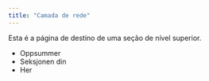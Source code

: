 ```yaml
---
title: "Camada de rede"
---
```


Esta é a página de destino de uma seção de nível superior.

* Oppsummer
* Seksjonen din
* Her
